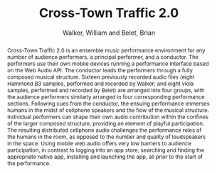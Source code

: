 --- 
title: "Cross-Town Traffic 2.0" 
abstract: "Cross-Town Traffic 2.0 is an ensemble music performance environment for any number of audience performers, a principal performer, and a conductor. The performers use their own mobile devices running a performance interface based on the Web Audio API. The conductor leads the performers through a fully composed musical structure. Sixteen previously recorded audio files (eight Hammond B3 samples, performed and recorded by Walker; and eight viola samples, performed and recorded by Belet) are arranged into four groups, with the audience performers similarly arranged in four corresponding performance sections. Following cues from the conductor, the ensuing performance immerses humans in the midst of cellphone speakers and the flow of the musical structure. Individual performers can shape their own audio contribution within the confines of the larger composed structure, providing an element of playful participation. The resulting distributed cellphone audio challenges the performance roles of the humans in the room, as opposed to the number and quality of loudspeakers in the space. Using mobile web audio offers very low barriers to audience participation, in contrast to logging into an app store, searching and finding the appropriate native app, installing and launching the app, all prior to the start of the performance." 
address: "Atlanta, Georgia" 
author: "Walker, William and Belet, Brian"
webAuthor: "William Walker, Brian Belet" 
booktitle: "Proceedings of the International Web Audio Conference" 
editor: "Freeman, Jason and Lerch, Alexander and Paradis, Matthew" 
month: "April"
pages: "" 
publisher: "Georgia Tech" 
series: "WAC '16"
track: "Performance"  
year: "2016" 
id: "2016_EA_36" 
tags: year2016
media: https://smartech.gatech.edu/bitstream/handle/1853/54642/cross-town_videostream.html?sequence=8&isAllowed=y 
pdflink: /_data/papers/pdf/2016/2016_36.pdf
ISSN: 2663-5844
---